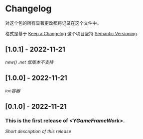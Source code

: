 # Changelog
对这个包的所有显著更改都将记录在这个文件中。

格式是基于 [Keep a Changelog](http://keepachangelog.com/en/1.0.0/)
这个项目坚持 [Semantic Versioning](http://semver.org/spec/v2.0.0.html).

## [1.0.1] - 2022-11-21

*new() .net 低版本不支持*

## [1.0.0] - 2022-11-21

*ioc容器*

## [0.1.0] - 2022-11-21

### This is the first release of *\<YGameFrameWork\>*.

*Short description of this release*

